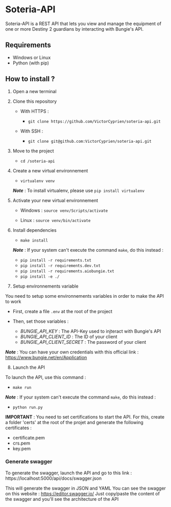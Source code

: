 # Soteria-API

Soteria-API is a REST API that lets you view and manage the equipment of one or more Destiny 2 guardians by interacting with Bungie's API.

## Requirements

- Windows or Linux
- Python (with pip)

## How to install ?

1. Open a new terminal
2. Clone this repository
    
    - With HTTPS :
        - `git clone https://github.com/VictorCyprien/soteria-api.git`

    - With SSH :
        - `git clone git@github.com:VictorCyprien/soteria-api.git`

3. Move to the project

    - `cd /soteria-api`


4. Create a new virtual environnement

    - `virtualenv venv`
    
    ___Note___ : To install virtualenv, please use `pip install virtualenv`

5. Activate your new virtual environnement

    - Windows : `source venv/Scripts/activate`

    - Linux : `source venv/bin/activate`

6. Install dependencies

    - `make install`
    
    ___Note___ : If your system can't execute the command `make`, do this instead :
    - `pip install -r requirements.txt`
    - `pip install -r requirements.dev.txt`
    - `pip install -r requirements.aiobungie.txt`
    - `pip install -e ./`


7. Setup environnements variable

You need to setup some environnements variables in order to make the API to work<br>
- First, create a file `.env` at the root of the project<br>
- Then, set those variables :<br>

    - _BUNGIE_API_KEY_ : The API-Key used to injteract with Bungie's API
    - _BUNGIE_API_CLIENT_ID_ : The ID of your client
    - _BUNGIE_API_CLIENT_SECRET_ : The password of your client

___Note___ : You can have your own credentials with this official link : https://www.bungie.net/en/Application


8. Launch the API

To launch the API, use this command :
- `make run`

___Note___ : If your system can't execute the command `make`, do this instead :
- `python run.py`


__IMPORTANT__ : You need to set certifications to start the API. For this, create a folder 'certs' at the root of the projet and generate the following certificates :

- certificate.pem
- crs.pem
- key.pem


### Generate swagger

To generate the swagger, launch the API and go to this link : 
https://localhost:5000/api/docs/swagger.json

This will generate the swagger in JSON and YAML
You can see the swagger on this website : https://editor.swagger.io/
Just copy/paste the content of the swagger and you'll see the architecture of the API
